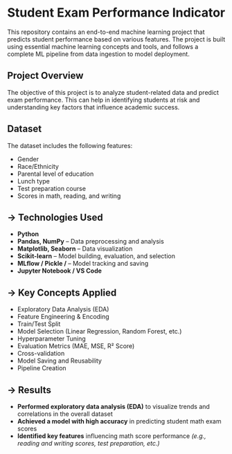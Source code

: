 # Student Exam Performance Indicator 

This repository contains an end-to-end machine learning project that predicts student performance based on various features. The project is built using essential machine learning concepts and tools, and follows a complete ML pipeline from data ingestion to model deployment.

##  Project Overview

The objective of this project is to analyze student-related data and predict exam performance. This can help in identifying students at risk and understanding key factors that influence academic success.

## Dataset
The dataset includes the following features:
- Gender
- Race/Ethnicity
- Parental level of education
- Lunch type
- Test preparation course
- Scores in math, reading, and writing


## -> Technologies Used

- **Python**
- **Pandas, NumPy** – Data preprocessing and analysis
- **Matplotlib, Seaborn** – Data visualization
- **Scikit-learn** – Model building, evaluation, and selection
- **MLflow / Pickle /** – Model tracking and saving
- **Jupyter Notebook / VS Code**



## -> Key Concepts Applied

-  Exploratory Data Analysis (EDA)
-  Feature Engineering & Encoding
-  Train/Test Split
-  Model Selection (Linear Regression, Random Forest, etc.)
-  Hyperparameter Tuning
-  Evaluation Metrics (MAE, MSE, R² Score)
-  Cross-validation
-  Model Saving and Reusability
-  Pipeline Creation 


## -> Results

-  **Performed exploratory data analysis (EDA)** to visualize trends and correlations in the overall dataset 
-  **Achieved a model with high accuracy** in predicting student math exam scores  
-  **Identified key features** influencing math score performance *(e.g., reading and writing scores, test preparation, etc.)*  
 







